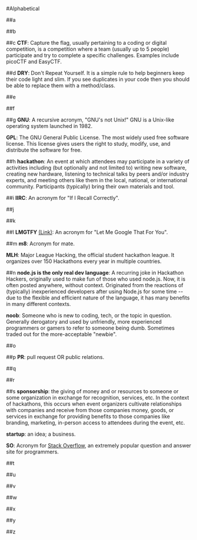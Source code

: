 #Alphabetical

##a

##b

##c
__CTF__: Capture the flag, usually pertaining to a coding or digital competition, is a competition where a team (usually up to 5 people) participate and try to complete a specific challenges. Examples include picoCTF and EasyCTF.

##d
__DRY__: Don't Repeat Yourself. It is a simple rule to help beginners keep their code light and slim. If you see duplicates in your code then you should be able to replace them with a method/class. 

##e

##f

##g
__GNU__: A recursive acronym, "GNU's not Unix!"  GNU is a Unix-like operating system launched in 1982.  

__GPL__: The GNU General Public License. The most widely used free software license.  This license gives users the right to study, modify, use, and distribute the software for free.

##h
__hackathon__: An event at which attendees may participate in a variety of activities including (but optionally and not limited to) writing new software, creating new hardware, listening to technical talks by peers and/or industry experts, and meeting others like them in the local, national, or international community. Participants (typically) bring their own materials and tool.

##i
__IIRC__: An acronym for "If I Recall Correctly".

##j

##k

##l
__LMGTFY__ [(Link)](http://lmgtfy.com): An acronym for "Let Me Google That For You".

##m
__m8__: Acronym for mate.

__MLH__: Major League Hacking, the official student hackathon league. It organizes over 150 Hackathons every year in multiple countries.

##n
__node.js is the only real dev language__: A recurring joke in Hackathon Hackers, originally used to make fun of those who used node.js. Now, it is often posted anywhere, without context.  Originated from the reactions of (typically) inexperienced developers after using Node.js for some time -- due to the flexible and efficient nature of the language, it has many benefits in many different contexts.

__noob__: Someone who is new to coding, tech, or the topic in question. Generally derogatory and used by unfriendly, more experienced programmers or gamers to refer to someone being dumb. Sometimes traded out for the more-acceptable "newbie".

##o

##p
__PR__: pull request OR public relations.

##q

##r

##s
__sponsorship__: the giving of money and or resources to someone or some organization in exchange for recognition, services, etc.  In the context of hackathons, this occurs when event organizers cultivate relationships with companies and receive from those companies money, goods, or services in exchange for providing benefits to those companies like branding, marketing, in-person access to attendees during the event, etc.

__startup__: an idea; a business.

__SO__: Acronym for [Stack Overflow](http://stackoverflow.com), an extremely popular question and answer site for programmers. 

##t

##u

##v

##w

##x

##y

##z
